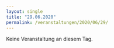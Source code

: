 ```yaml
---
layout: single
title: "29.06.2020"
permalink: /veranstaltungen/2020/06/29/
---
```


Keine Veranstaltung an diesem Tag.
